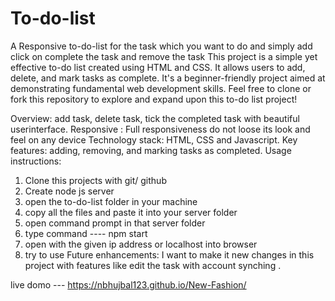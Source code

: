 # To-do-list
A Responsive to-do-list for the task which you want to do and simply add click on complete the task and remove the task
This project is a simple yet effective to-do list created using HTML and CSS. It allows users to add, delete, and mark tasks as complete. It's a beginner-friendly project aimed at demonstrating fundamental web development skills. Feel free to clone or fork this repository to explore and expand upon this to-do list project!

Overview: add task, delete task, tick the completed task with beautiful userinterface.
Responsive : Full responsiveness do not loose its look and feel on any device
Technology stack: HTML, CSS and Javascript.
Key features: adding, removing, and marking tasks as completed.
Usage instructions:
  1) Clone this projects with git/ github
  2) Create node js server
  3) open the to-do-list folder in your machine
  4) copy all the files and paste it into your server folder
  5) open command prompt in that server folder
  6) type command ---- npm start
  7) open with the given ip address or localhost into browser
  8) try to use
Future enhancements: I want to make it new changes in this project with features like edit the task with account synching .
 
live domo --- https://nbhujbal123.github.io/New-Fashion/
   
